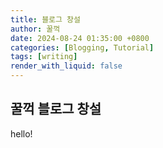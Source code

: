 ```yaml
---
title: 블로그 창설
author: 꿀꺽
date: 2024-08-24 01:35:00 +0800
categories: [Blogging, Tutorial]
tags: [writing]
render_with_liquid: false
---
```


## 꿀꺽 블로그 창설
hello!